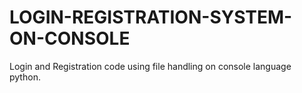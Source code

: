 # LOGIN-REGISTRATION-SYSTEM-ON-CONSOLE
Login and Registration code using file handling on console language python.
